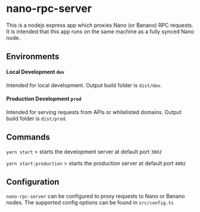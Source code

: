 # nano-rpc-server
This is a nodejs express app which proxies Nano (or Banano) RPC requests.
It is intended that this app runs on the same machine as a fully synced Nano node. 

## Environments

#### Local Development `dev`
Intended for local development. Output build folder is `dist/dev`.

#### Production Development `prod`
Intended for serving requests from APIs or whitelisted domains.  Output build folder is `dist/prod`. 

## Commands
`yarn start` > starts the development server at default port `3002`

`yarn start:production` > starts the production server at default port `4002`


## Configuration
`nano-rpc-server` can be configured to proxy requests to Nano or Banano nodes.  The supported config options can be found in `src/config.ts`